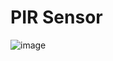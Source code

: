 # PIR Sensor

![image](https://github.com/user-attachments/assets/ac661de5-3eab-4dfb-b35c-edcc929d589d)
